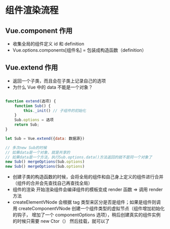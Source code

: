 # 组件渲染流程

## Vue.component 作用

- 收集全局的组件定义 id 和 definition
- Vue.options.components[组件名] = 包装成构造函数（definition）

## Vue.extend 作用

- 返回一个子类，而且会在子类上记录自己的选项
- 为什么 Vue 中的 data 不能是一个对象？

```js

function extend(选项) {
    function Sub() {
        this._init() // 子组件的初始化
    }
    Sub.options = 选项
    return Sub;
}

let Sub = Vue.extend({data: 数据源})

// 多次new Sub的时候
// 如果data是一个对象，就是共享的
// 如果data是一个方法，执行Sub.options.data()方法返回的就不是同一个对象了
new Sub() mergeOptions(Sub.options)
new Sub() mergeOptions(Sub.options)

```

- 创建子类的构造函数的时候，会将全局的组件和自己身上定义的组件进行合并（组件的合并会先查找自己再查找全局）
- 组件的渲染 开始渲染组件会编译组件的模板变成 render 函数 => 调用 render 方法
- createElementVNode 会根据 tag 类型来区分是否是组件；如果是组件则调用 createComponentVNode 创建一个组件类型的虚拟节点（组件增加初始化的钩子， 增加了一个 componentOptions 选项），稍后创建真实的组件实例的时候只需要 new Ctor（） 然后挂载，就可以了
